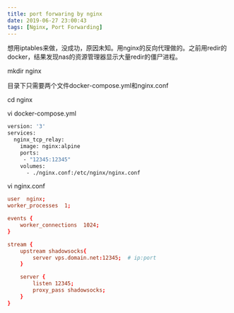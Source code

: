 ```yaml
---
title: port forwaring by nginx
date: 2019-06-27 23:00:43
tags: [Nginx, Port Forwarding]
---
```


想用iptables来做，没成功，原因未知。用nginx的反向代理做的。之前用redir的docker，结果发现nas的资源管理器显示大量redir的僵尸进程。

mkdir nginx

目录下只需要两个文件docker-compose.yml和nginx.conf

cd nginx

vi docker-compose.yml 

```Dockerfile
version: '3'
services:
  nginx_tcp_relay:
    image: nginx:alpine
    ports:
     - "12345:12345"
    volumes:
      - ./nginx.conf:/etc/nginx/nginx.conf
```

vi nginx.conf

```conf
user  nginx;
worker_processes  1;

events {
    worker_connections  1024;
}

stream {
    upstream shadowsocks{
        server vps.domain.net:12345;  # ip:port
    }

    server {
        listen 12345;
        proxy_pass shadowsocks;
    }
}
```
